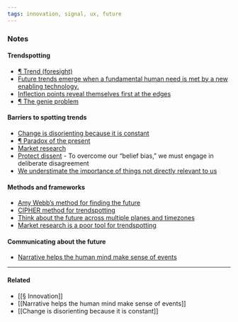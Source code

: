 ```yaml
---
tags: innovation, signal, ux, future
---
```


### Notes
#### Trendspotting

-   [¶ Trend (foresight)](https://publish.obsidian.md/mobydiction/notes/%C2%B6+Trend+(foresight))
-   [Future trends emerge when a fundamental human need is met by a new enabling technology.](https://publish.obsidian.md/mobydiction/Future+trends+emerge+when+a+fundamental+human+need+is+met+by+a+new+enabling+technology.)
-   [Inflection points reveal themselves first at the edges](https://publish.obsidian.md/mobydiction/notes/Inflection+points+reveal+themselves+first+at+the+edges)
-   [¶ The genie problem](https://publish.obsidian.md/mobydiction/notes/%C2%B6+The+genie+problem)

#### Barriers to spotting trends

-   [Change is disorienting because it is constant](https://publish.obsidian.md/mobydiction/notes/Change+is+disorienting+because+it+is+constant)
-   [¶ Paradox of the present](https://publish.obsidian.md/mobydiction/notes/%C2%B6+Paradox+of+the+present)
-   [Market research](https://publish.obsidian.md/mobydiction/Market+research)
-   [Protect dissent](https://publish.obsidian.md/mobydiction/notes/Protect+dissent) \- To overcome our “belief bias,” we must engage in deliberate disagreement
-   [We understimate the importance of things not directly relevant to us](https://publish.obsidian.md/mobydiction/We+understimate+the+importance+of+things+not+directly+relevant+to+us)

#### Methods and frameworks

-   [Amy Webb’s method for finding the future](https://publish.obsidian.md/mobydiction/notes/Amy+Webb%E2%80%99s+method+for+finding+the+future)
-   [CIPHER method for trendspotting](https://publish.obsidian.md/mobydiction/notes/CIPHER+method+for+trendspotting)
-   [Think about the future across multiple planes and timezones](https://publish.obsidian.md/mobydiction/notes/Think+about+the+future+across+multiple+planes+and+timezones)
-   [Market research is a poor tool for trendspotting](https://publish.obsidian.md/mobydiction/notes/Market+research+is+a+poor+tool+for+trendspotting)

#### Communicating about the future
-   [Narrative helps the human mind make sense of events](https://publish.obsidian.md/mobydiction/notes/Narrative+helps+the+human+mind+make+sense+of+events)

---
#### Related
- [[§ Innovation]]
- [[Narrative helps the human mind make sense of events]]
- [[Change is disorienting because it is constant]]